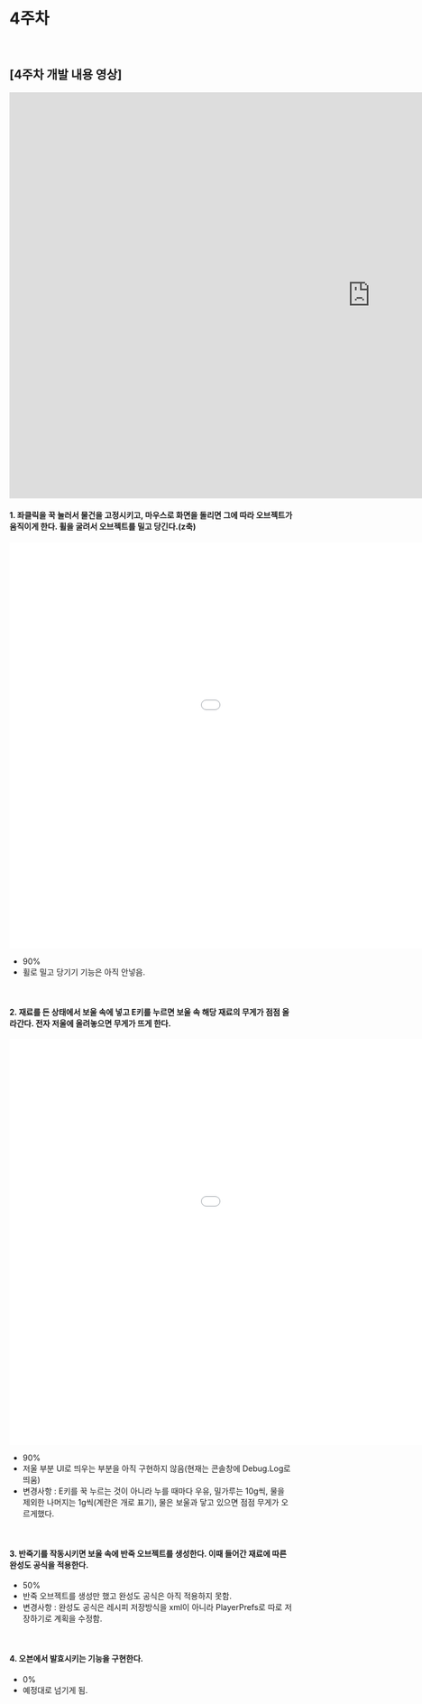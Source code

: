 # 4주차

<br>

## [4주차 개발 내용 영상]

<iframe width="1280" height="720" src="https://www.youtube.com/embed/yB6mnglivKc" frameborder="0" allow="accelerometer; autoplay; clipboard-write; encrypted-media; gyroscope; picture-in-picture" allowfullscreen></iframe>

<br>

#### 1. 좌클릭을 꾹 눌러서 물건을 고정시키고, 마우스로 화면을 돌리면 그에 따라 오브젝트가 움직이게 한다. 휠을 굴려서 오브젝트를 밀고 당긴다.(z축)
<iframe src='//gifs.com/embed/racipe-window-lxGwBj' frameborder='0' scrolling='no' width='1280px' height='720px' style='-webkit-backface-visibility: hidden;-webkit-transform: scale(1);' ></iframe>

<br>

- 90%
- 휠로 밀고 당기기 기능은 아직 안넣음.

<br>

#### 2. 재료를 든 상태에서 보울 속에 넣고 E키를 누르면 보울 속 해당 재료의 무게가 점점 올라간다. 전자 저울에 올려놓으면 무게가 뜨게 한다.
<iframe src='//gifs.com/embed/object-lifting-vlV0n5' frameborder='0' scrolling='no' width='1280px' height='720px' style='-webkit-backface-visibility: hidden;-webkit-transform: scale(1);' ></iframe>

<br>

- 90%
- 저울 부분 UI로 띄우는 부분을 아직 구현하지 않음(현재는 콘솔창에 Debug.Log로 띄움)
- 변경사항 : E키를 꾹 누르는 것이 아니라 누를 때마다 우유, 밀가루는 10g씩, 물을 제외한 나머지는 1g씩(계란은 개로 표기), 물은 보울과 닿고 있으면 점점 무게가 오르게했다.

<br>

#### 3. 반죽기를 작동시키면 보울 속에 반죽 오브젝트를 생성한다. 이때 들어간 재료에 따른 완성도 공식을 적용한다.
- 50%
- 반죽 오브젝트를 생성만 했고 완성도 공식은 아직 적용하지 못함.
- 변경사항 : 완성도 공식은 레시피 저장방식을 xml이 아니라 PlayerPrefs로 따로 저장하기로 계획을 수정함.

<br>

#### 4. 오븐에서 발효시키는 기능을 구현한다.
- 0%
- 예정대로 넘기게 됨.
